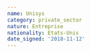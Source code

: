 ```yaml
---
name: Unisys
category: private_sector
nature: Entreprise
nationality: Etats-Unis
date_signed: '2018-11-12'
---
```

    